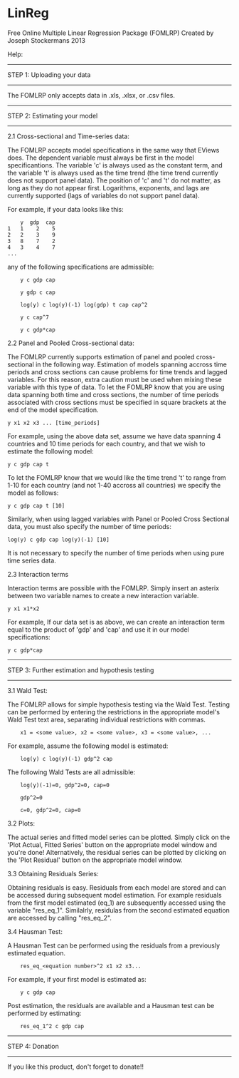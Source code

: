 LinReg
======

Free Online Multiple Linear Regression Package (FOMLRP)
Created by Joseph Stockermans 2013

Help:

**********************************************************************************************************************
STEP 1: Uploading your data
**********************************************************************************************************************

The FOMLRP only accepts data in .xls, .xlsx, or .csv files. 

**********************************************************************************************************************
STEP 2: Estimating your model
**********************************************************************************************************************

2.1 Cross-sectional and Time-series data:

The FOMLRP accepts model specifications in the same way that EViews does. The dependent variable must always be first
in the model specificantions. The variable 'c' is always used as the constant term, and the variable 't' is always 
used as the time trend (the time trend currently does not support panel data). The position of 'c' and 't' do not matter,
as long as they do not appear first. Logarithms, exponents, and lags are currently supported (lags of variables do not 
support panel data).

For example, if your data looks like this:

        y  gdp  cap
    1   1    2    5
    2   2    3    9
    3   8    7    2
    4   3    4    7
    ...
    
any of the following specifications are admissible:

        y c gdp cap

        y gdp c cap

        log(y) c log(y)(-1) log(gdp) t cap cap^2

        y c cap^7
        
        y c gdp*cap

2.2 Panel and Pooled Cross-sectional data:

The FOMLRP currently supports estimation of panel and pooled cross-sectional in the following way. Estimation of models spanning accross time periods and cross sections can cause problems for time trends and lagged variables. For this reason, extra caution must be used when mixing these variable with this type of data. To let the FOMLRP know that you are using data spanning both time and cross sections, the number of time periods associated with cross sections must be specified in square brackets at the end of the model specification.

    y x1 x2 x3 ... [time_periods]

For example, using the above data set, assume we have data spanning 4 countries and 10 time periods for each country, and that we wish to estimate the following model:

    y c gdp cap t

To let the FOMLRP know that we would like the time trend 't' to range from 1-10 for each country (and not 1-40 accross all countries) we specify the model as follows:

    y c gdp cap t [10]
    
Similarly, when using lagged variables with Panel or Pooled Cross Sectional data, you must also specify the number of time periods:

    log(y) c gdp cap log(y)(-1) [10]
    
It is not necessary to specify the number of time periods when using pure time series data.

2.3 Interaction terms

Interaction terms are possible with the FOMLRP. Simply insert an asterix between two variable names to create a new interaction variable.

    y x1 x1*x2
    
For example, If our data set is as above, we can create an interaction term equal to the product of 'gdp' and 'cap' and use it in our model specifications:

    y c gdp*cap

**********************************************************************************************************************
STEP 3: Further estimation and hypothesis testing
**********************************************************************************************************************

3.1 Wald Test:

The FOMLRP allows for simple hypothesis testing via the Wald Test. Testing can be performed by entering the restrictions
in the appropriate model's Wald Test text area, separating individual restrictions with commas.

        x1 = <some value>, x2 = <some value>, x3 = <some value>, ...

For example, assume the following model is estimated:

        log(y) c log(y)(-1) gdp^2 cap
        
The following Wald Tests are all admissible:

        log(y)(-1)=0, gdp^2=0, cap=0

        gdp^2=0

        c=0, gdp^2=0, cap=0
        
3.2 Plots:

The actual series and fitted model series can be plotted. Simply click on the 'Plot Actual, Fitted Series' button on 
the appropriate model window and you're done! Alternatively, the residual series can be plotted by clicking on the
'Plot Residual' button on the appropriate model window.

3.3 Obtaining Residuals Series:

Obtaining residuals is easy. Residuals from each model are stored and can be accessed during subsequent model estimation. 
For example residuals from the first model estimated (eq_1) are subsequently accessed using the variable "res_eq_1". 
Similalrly, residulas from the second estimated equation are accessed by calling "res_eq_2".

3.4 Hausman Test:

A Hausman Test can be performed using the residuals from a previously estimated equation. 

        res_eq_<equation number>^2 x1 x2 x3...

For example, if your first model is estimated as:

        y c gdp cap
        
Post estimation, the residuals are available and a Hausman test can be performed by estimating:

        res_eq_1^2 c gdp cap


**********************************************************************************************************************
STEP 4: Donation
**********************************************************************************************************************

If you like this product, don't forget to donate!!

